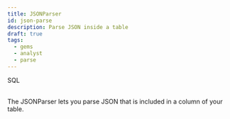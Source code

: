 ```yaml
---
title: JSONParser
id: json-parse
description: Parse JSON inside a table
draft: true
tags:
  - gems
  - analyst
  - parse
---
```


<span class="badge">SQL</span><br/><br/>

The JSONParser lets you parse JSON that is included in a column of your table.
